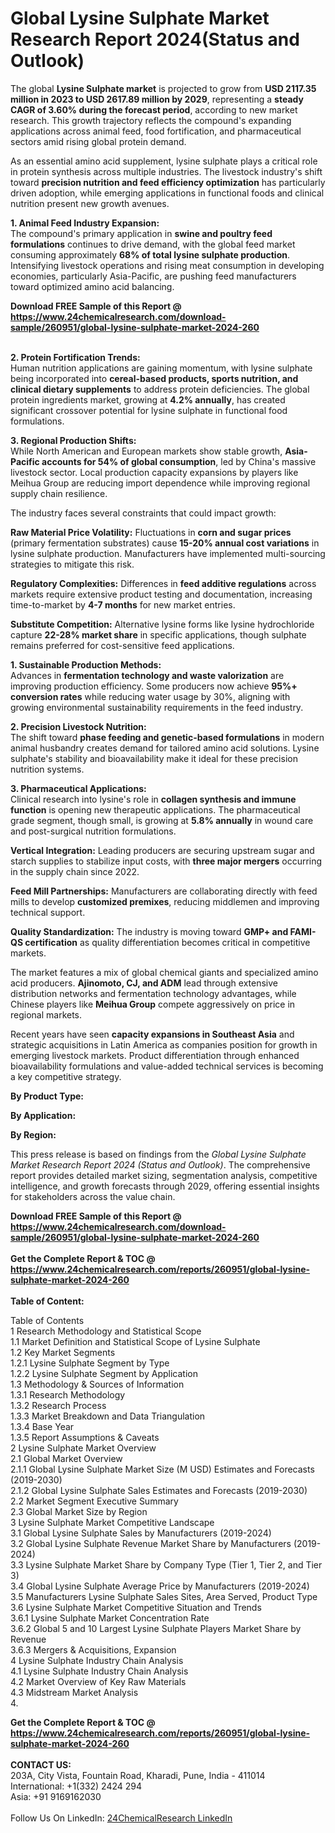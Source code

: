 <h1>Global Lysine Sulphate Market Research Report 2024(Status and Outlook)</h1><p>The global <strong>Lysine Sulphate market</strong> is projected to grow from <strong>USD 2117.35 million in 2023 to USD 2617.89 million by 2029</strong>, representing a <strong>steady CAGR of 3.60% during the forecast period</strong>, according to new market research. This growth trajectory reflects the compound's expanding applications across animal feed, food fortification, and pharmaceutical sectors amid rising global protein demand.</p><p>As an essential amino acid supplement, lysine sulphate plays a critical role in protein synthesis across multiple industries. The livestock industry's shift toward <strong>precision nutrition and feed efficiency optimization</strong> has particularly driven adoption, while emerging applications in functional foods and clinical nutrition present new growth avenues.</p><p><strong>1. Animal Feed Industry Expansion:</strong><br>
The compound's primary application in <strong>swine and poultry feed formulations</strong> continues to drive demand, with the global feed market consuming approximately <strong>68% of total lysine sulphate production</strong>. Intensifying livestock operations and rising meat consumption in developing economies, particularly Asia-Pacific, are pushing feed manufacturers toward optimized amino acid balancing.</p><div><b>Download FREE Sample of this Report @ 
            <a href="https://www.24chemicalresearch.com/download-sample/260951/global-lysine-sulphate-market-2024-260">
            https://www.24chemicalresearch.com/download-sample/260951/global-lysine-sulphate-market-2024-260</a></b></div><br><p><strong>2. Protein Fortification Trends:</strong><br>
Human nutrition applications are gaining momentum, with lysine sulphate being incorporated into <strong>cereal-based products, sports nutrition, and clinical dietary supplements</strong> to address protein deficiencies. The global protein ingredients market, growing at <strong>4.2% annually</strong>, has created significant crossover potential for lysine sulphate in functional food formulations.</p><p><strong>3. Regional Production Shifts:</strong><br>
While North American and European markets show stable growth, <strong>Asia-Pacific accounts for 54% of global consumption</strong>, led by China's massive livestock sector. Local production capacity expansions by players like Meihua Group are reducing import dependence while improving regional supply chain resilience.</p><p>The industry faces several constraints that could impact growth:</p><p><strong>Raw Material Price Volatility:</strong> Fluctuations in <strong>corn and sugar prices</strong> (primary fermentation substrates) cause <strong>15-20% annual cost variations</strong> in lysine sulphate production. Manufacturers have implemented multi-sourcing strategies to mitigate this risk.</p><p><strong>Regulatory Complexities:</strong> Differences in <strong>feed additive regulations</strong> across markets require extensive product testing and documentation, increasing time-to-market by <strong>4-7 months</strong> for new market entries.</p><p><strong>Substitute Competition:</strong> Alternative lysine forms like lysine hydrochloride capture <strong>22-28% market share</strong> in specific applications, though sulphate remains preferred for cost-sensitive feed applications.</p><p><strong>1. Sustainable Production Methods:</strong><br>
Advances in <strong>fermentation technology and waste valorization</strong> are improving production efficiency. Some producers now achieve <strong>95%+ conversion rates</strong> while reducing water usage by 30%, aligning with growing environmental sustainability requirements in the feed industry.</p><p><strong>2. Precision Livestock Nutrition:</strong><br>
The shift toward <strong>phase feeding and genetic-based formulations</strong> in modern animal husbandry creates demand for tailored amino acid solutions. Lysine sulphate's stability and bioavailability make it ideal for these precision nutrition systems.</p><p><strong>3. Pharmaceutical Applications:</strong><br>
Clinical research into lysine's role in <strong>collagen synthesis and immune function</strong> is opening new therapeutic applications. The pharmaceutical grade segment, though small, is growing at <strong>5.8% annually</strong> in wound care and post-surgical nutrition formulations.</p><p><strong>Vertical Integration:</strong> Leading producers are securing upstream sugar and starch supplies to stabilize input costs, with <strong>three major mergers</strong> occurring in the supply chain since 2022.</p><p><strong>Feed Mill Partnerships:</strong> Manufacturers are collaborating directly with feed mills to develop <strong>customized premixes</strong>, reducing middlemen and improving technical support.</p><p><strong>Quality Standardization:</strong> The industry is moving toward <strong>GMP+ and FAMI-QS certification</strong> as quality differentiation becomes critical in competitive markets.</p><p>The market features a mix of global chemical giants and specialized amino acid producers. <strong>Ajinomoto, CJ, and ADM</strong> lead through extensive distribution networks and fermentation technology advantages, while Chinese players like <strong>Meihua Group</strong> compete aggressively on price in regional markets.</p><p>Recent years have seen <strong>capacity expansions in Southeast Asia</strong> and strategic acquisitions in Latin America as companies position for growth in emerging livestock markets. Product differentiation through enhanced bioavailability formulations and value-added technical services is becoming a key competitive strategy.</p><p><strong>By Product Type:</strong></p><p><strong>By Application:</strong></p><p><strong>By Region:</strong></p><p>This press release is based on findings from the <em>Global Lysine Sulphate Market Research Report 2024 (Status and Outlook)</em>. The comprehensive report provides detailed market sizing, segmentation analysis, competitive intelligence, and growth forecasts through 2029, offering essential insights for stakeholders across the value chain.</p><div><b>Download FREE Sample of this Report @ 
            <a href="https://www.24chemicalresearch.com/download-sample/260951/global-lysine-sulphate-market-2024-260">
            https://www.24chemicalresearch.com/download-sample/260951/global-lysine-sulphate-market-2024-260</a></b></div><br><div><b>Get the Complete Report & TOC @ 
            <a href="https://www.24chemicalresearch.com/reports/260951/global-lysine-sulphate-market-2024-260">
            https://www.24chemicalresearch.com/reports/260951/global-lysine-sulphate-market-2024-260</a></b></div><br>
            <b>Table of Content:</b><p>Table of Contents<br />
1 Research Methodology and Statistical Scope<br />
1.1 Market Definition and Statistical Scope of Lysine Sulphate<br />
1.2 Key Market Segments<br />
1.2.1 Lysine Sulphate Segment by Type<br />
1.2.2 Lysine Sulphate Segment by Application<br />
1.3 Methodology & Sources of Information<br />
1.3.1 Research Methodology<br />
1.3.2 Research Process<br />
1.3.3 Market Breakdown and Data Triangulation<br />
1.3.4 Base Year<br />
1.3.5 Report Assumptions & Caveats<br />
2 Lysine Sulphate Market Overview<br />
2.1 Global Market Overview<br />
2.1.1 Global Lysine Sulphate Market Size (M USD) Estimates and Forecasts (2019-2030)<br />
2.1.2 Global Lysine Sulphate Sales Estimates and Forecasts (2019-2030)<br />
2.2 Market Segment Executive Summary<br />
2.3 Global Market Size by Region<br />
3 Lysine Sulphate Market Competitive Landscape<br />
3.1 Global Lysine Sulphate Sales by Manufacturers (2019-2024)<br />
3.2 Global Lysine Sulphate Revenue Market Share by Manufacturers (2019-2024)<br />
3.3 Lysine Sulphate Market Share by Company Type (Tier 1, Tier 2, and Tier 3)<br />
3.4 Global Lysine Sulphate Average Price by Manufacturers (2019-2024)<br />
3.5 Manufacturers Lysine Sulphate Sales Sites, Area Served, Product Type<br />
3.6 Lysine Sulphate Market Competitive Situation and Trends<br />
3.6.1 Lysine Sulphate Market Concentration Rate<br />
3.6.2 Global 5 and 10 Largest Lysine Sulphate Players Market Share by Revenue<br />
3.6.3 Mergers & Acquisitions, Expansion<br />
4 Lysine Sulphate Industry Chain Analysis<br />
4.1 Lysine Sulphate Industry Chain Analysis<br />
4.2 Market Overview of Key Raw Materials<br />
4.3 Midstream Market Analysis<br />
4.</p><div><b>Get the Complete Report & TOC @ 
            <a href="https://www.24chemicalresearch.com/reports/260951/global-lysine-sulphate-market-2024-260">
            https://www.24chemicalresearch.com/reports/260951/global-lysine-sulphate-market-2024-260</a></b></div><br><b>CONTACT US:</b><br>
            203A, City Vista, Fountain Road, Kharadi, Pune, India - 411014<br>
            International: +1(332) 2424 294<br>
            Asia: +91 9169162030 <br><br>
            Follow Us On LinkedIn: <a href="https://www.linkedin.com/company/24chemicalresearch/">24ChemicalResearch LinkedIn</a>